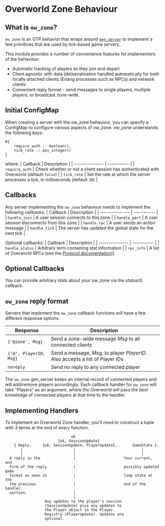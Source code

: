 Overworld Zone Behaviour
========================

What is `ow_zone`? 
-------------------

`ow_zone` is an OTP behavior that wraps around
[`gen_server`](https://www.erlang.org/doc/man/gen_server.html) to implement
a few primitives that are used by tick-based game servers. 

This module provides a number of convenience features for implementors of the
behaviour:
 * Automatic tracking of players as they join and depart
 * Client agnostic with data (de)serialization handled automatically for both
   locally attached clients (Erlang processes such as NPCs) and network clients
 * Convenient reply format - send messages to single players, multiple players,
   or broadcast zone-wide.

Initial ConfigMap
---------

When creating a server with the ow_zone behaviour, you can specify a ConfigMap
to configure various aspects of ow_zone. ow_zone understands the following keys:
```
#{ 
    require_auth :: boolean(),
    tick_rate :: pos_integer()
}
```

where:
|    Callback     | Description | 
| --------------- | ----------- |
| `require_auth`    | Check whether or not a client session has authenticated with Overworld (default `false`) |
| `tick_rate`       | Set the rate at which the server processes a tick, in milliseconds (default `30`) |


Callbacks
---------

Any server implementing the `ow_zone` behaviour needs to implement the
following callbacks:
|    Callback     | Description | 
| --------------- | ----------- |
| `handle_join`   | A user session connects to this zone | 
| `handle_part`   | A user session disconnects from this zone |
| `handle_rpc`    | A user sends an action message |
| `handle_tick`   | The server has updated the global state for the next tick |

Optional callbacks:
|    Callback     | Description | 
| --------------- | ----------- |
| `handle_status` | Arbitrary term containing stat information | 
| `rpc_info`      | A list of Overworld RPCs (see the [Protocol documentation](protocol.md))| 


Optional Callbacks
---------

You can provide arbitrary stats about your ow_zone via the status/0 callback. 


`ow_zone` reply format
--------------------------
Servers that implement the `ow_zone` callback functions will have a few
different response options.

|  Response       | Description | 
| --------------- | ----------- |
| `{'@zone', Msg}` | Send a zone-wide message *Msg* to all connected clients |
| `{'@', PlayerID, Msg}` | Send a message, *Msg*, to player *PlayerID*. Also accepts a list of Player IDs |
| `noreply` | Send no reply to any connected player |

The `ow_zone` gen_server keeps an internal record of connected players and
will add/remove players accordingly. Each callback handler for `ow_zone` will
take "Players" as an argument, where the Overworld will pass the best 
knowledge of connected players at that time to the handler. 


Implementing Handlers
------------

To implement an Overworld Zone handler, you'll need to construct a tuple with 3 terms at the end of every function.
```
                              ok
                        {ok, SessionUpdate}
    { Reply,     {ok, SessionUpdate, PlayerUpdate},       GameState }.
       |                       |                              |
       |                       |                              |
  A reply in the               |                      Your current, and   
  form of the reply            |                      possibly updated game
  format as seen in            |                      loop state at the 
  the previous                 |                      end of the handler.
  section.                     |
                               |
                  Any updates to the player's session
                  (SessionUpdate) plus any updates to
                  the Player object in the Player
                  Registry (PlayerUpdate). Updates are
                  optional.
```
